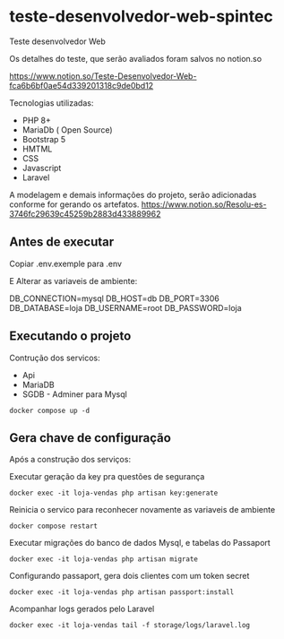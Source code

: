 # teste-desenvolvedor-web-spintec
Teste desenvolvedor Web 

Os detalhes do teste, que serão avaliados foram salvos no notion.so

https://www.notion.so/Teste-Desenvolvedor-Web-fca6b6bf0ae54d339201318c9de0bd12

Tecnologias utilizadas:

- PHP 8+
- MariaDb ( Open Source)
- Bootstrap 5
- HMTML
- CSS
- Javascript
- Laravel

A modelagem e demais informações do projeto, serão adicionadas conforme for gerando os artefatos.
https://www.notion.so/Resolu-es-3746fc29639c45259b2883d433889962

## Antes de executar

Copiar .env.exemple para .env

E Alterar as variaveis de ambiente:

DB_CONNECTION=mysql
DB_HOST=db
DB_PORT=3306
DB_DATABASE=loja
DB_USERNAME=root
DB_PASSWORD=loja

## Executando o projeto

Contrução dos servicos:

- Api
- MariaDB
- SGDB - Adminer para Mysql

`docker compose up -d`

## Gera chave de configuração

Após a construção dos serviços:

Executar geração da key pra questões de segurança

`docker exec -it loja-vendas php artisan key:generate`

Reinicia o servico para reconhecer novamente as variaveis de ambiente

`docker compose restart`

Executar migrações do banco de dados Mysql, e tabelas do Passaport

`docker exec -it loja-vendas php artisan migrate`

Configurando passaport, gera dois clientes com um token secret

`docker exec -it loja-vendas php artisan passport:install`

Acompanhar logs gerados pelo Laravel

`docker exec -it loja-vendas tail -f storage/logs/laravel.log`
